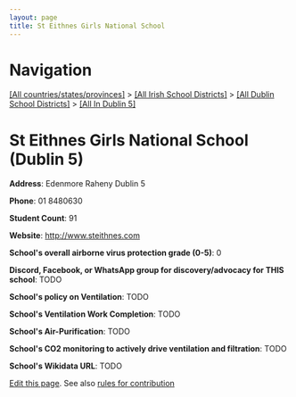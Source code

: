 ```yaml
---
layout: page
title: St Eithnes Girls National School
---
```

# Navigation

[[All countries/states/provinces]](../../../..) > [[All Irish School Districts]](../../..) > [[All Dublin School Districts]](../..) > [[All In Dublin 5]](..)

# St Eithnes Girls National School (Dublin 5)

**Address**: Edenmore Raheny Dublin 5

**Phone**: 01 8480630

**Student Count**: 91

**Website**: <http://www.steithnes.com>

**School's overall airborne virus protection grade (0-5)**: 0

**Discord, Facebook, or WhatsApp group for discovery/advocacy for THIS school**: TODO

**School's policy on Ventilation**: TODO

**School's Ventilation Work Completion**: TODO

**School's Air-Purification**: TODO

**School's CO2 monitoring to actively drive ventilation and filtration**: TODO

**School's Wikidata URL**: TODO


[Edit this page](https://github.com/ventilate-schools/Ireland/edit/main/./Dublin_5/St_Eithnes_Girls_National_School.md). See also [rules for contribution](../../../contribution-rules/)